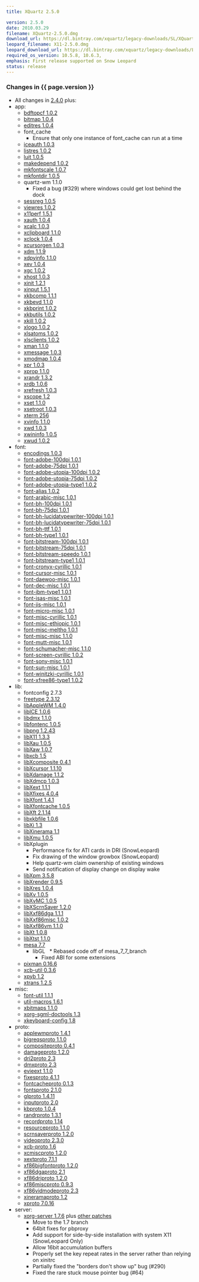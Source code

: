 ```yaml
---
title: XQuartz 2.5.0

version: 2.5.0
date: 2010.03.29
filename: XQuartz-2.5.0.dmg
download_url: https://dl.bintray.com/xquartz/legacy-downloads/SL/XQuartz-2.5.0.dmg
leopard_filename: X11-2.5.0.dmg
leopard_download_url: https://dl.bintray.com/xquartz/legacy-downloads/Leopard/X11-2.5.0.dmg
required_os_version: 10.5.8, 10.6.3,
emphasis: First release supported on Snow Leopard
status: release
---
```


### Changes in {{ page.version }} ###
  * All changes in [2.4.0](XQuartz-2.4.0.html) plus:
  * app:
    * [bdftopcf 1.0.2](https://lists.freedesktop.org/archives/xorg-announce/2009-September/001046.html)
    * [bitmap 1.0.4](https://lists.freedesktop.org/archives/xorg-announce/2009-September/001054.html)
    * [editres 1.0.4](https://lists.freedesktop.org/archives/xorg-announce/2009-September/001055.html)
    * font_cache
      * Ensure that only one instance of font_cache can run at a time
    * [iceauth 1.0.3](https://lists.freedesktop.org/archives/xorg-announce/2009-October/001132.html)
    * [listres 1.0.2](https://lists.freedesktop.org/archives/xorg-announce/2009-December/001218.html)
    * [luit 1.0.5](https://lists.freedesktop.org/archives/xorg-announce/2010-February/001254.html)
    * [makedepend 1.0.2](https://lists.freedesktop.org/archives/xorg-announce/2009-October/001133.html)
    * [mkfontscale 1.0.7](https://lists.freedesktop.org/archives/xorg-announce/2009-October/001134.html)
    * [mkfontdir 1.0.5](https://lists.freedesktop.org/archives/xorg-announce/2009-October/001135.html)
    * quartz-wm 1.1.0
      * Fixed a bug (#329) where windows could get lost behind the dock
    * [sessreg 1.0.5](https://lists.freedesktop.org/archives/xorg-announce/2009-October/001139.html)
    * [viewres 1.0.2](https://lists.freedesktop.org/archives/xorg-announce/2009-December/001220.html)
    * [x11perf 1.5.1](https://lists.freedesktop.org/archives/xorg-announce/2009-October/001161.html)
    * [xauth 1.0.4](https://lists.freedesktop.org/archives/xorg-announce/2009-September/001047.html)
    * [xcalc 1.0.3](https://lists.freedesktop.org/archives/xorg-announce/2009-December/001223.html)
    * [xclipboard 1.1.0](https://lists.freedesktop.org/archives/xorg-announce/2009-October/001155.html)
    * [xclock 1.0.4](https://lists.freedesktop.org/archives/xorg-announce/2009-September/001048.html)
    * [xcursorgen 1.0.3](https://lists.freedesktop.org/archives/xorg-announce/2009-October/001162.html)
    * [xdm 1.1.9](https://lists.freedesktop.org/archives/xorg-announce/2009-September/001038.html)
    * [xdpyinfo 1.1.0](https://lists.freedesktop.org/archives/xorg-announce/2009-October/001158.html)
    * [xev 1.0.4](https://lists.freedesktop.org/archives/xorg-announce/2009-October/001143.html)
    * [xgc 1.0.2](https://lists.freedesktop.org/archives/xorg-announce/2009-November/001193.html)
    * [xhost 1.0.3](https://lists.freedesktop.org/archives/xorg-announce/2009-October/001152.html)
    * [xinit 1.2.1](https://lists.freedesktop.org/archives/xorg-announce/2010-March/001277.html)
    * [xinput 1.5.1](https://lists.freedesktop.org/archives/xorg-announce/2010-March/001273.html)
    * [xkbcomp 1.1.1](https://lists.freedesktop.org/archives/xorg-announce/2009-October/001095.html)
    * [xkbevd 1.1.0](https://lists.freedesktop.org/archives/xorg-announce/2009-October/001163.html)
    * [xkbprint 1.0.2](https://lists.freedesktop.org/archives/xorg-announce/2009-November/001194.html)
    * [xkbutils 1.0.2](https://lists.freedesktop.org/archives/xorg-announce/2009-October/001164.html)
    * [xkill 1.0.2](https://lists.freedesktop.org/archives/xorg-announce/2009-October/001144.html)
    * [xlogo 1.0.2](https://lists.freedesktop.org/archives/xorg-announce/2009-December/001210.html)
    * [xlsatoms 1.0.2](https://lists.freedesktop.org/archives/xorg-announce/2009-October/001145.html)
    * [xlsclients 1.0.2](https://lists.freedesktop.org/archives/xorg-announce/2009-October/001165.html)
    * [xman 1.1.0](https://lists.freedesktop.org/archives/xorg-announce/2009-October/001157.html)
    * [xmessage 1.0.3](https://lists.freedesktop.org/archives/xorg-announce/2010-January/001246.html)
    * [xmodmap 1.0.4](https://lists.freedesktop.org/archives/xorg-announce/2009-October/001100.html)
    * [xpr 1.0.3](https://lists.freedesktop.org/archives/xorg-announce/2009-October/001170.html)
    * [xprop 1.1.0](https://lists.freedesktop.org/archives/xorg-announce/2009-October/001140.html)
    * [xrandr 1.3.2](https://lists.freedesktop.org/archives/xorg-announce/2009-September/001027.html)
    * [xrdb 1.0.6](https://lists.freedesktop.org/archives/xorg-announce/2009-October/001141.html)
    * [xrefresh 1.0.3](https://lists.freedesktop.org/archives/xorg-announce/2009-October/001166.html)
    * [xscope 1.2](https://lists.freedesktop.org/archives/xorg-announce/2009-October/001090.html)
    * [xset 1.1.0](https://lists.freedesktop.org/archives/xorg-announce/2009-September/001043.html)
    * [xsetroot 1.0.3](https://lists.freedesktop.org/archives/xorg-announce/2009-October/001167.html)
    * [xterm 256](https://lists.freedesktop.org/archives/xorg/2010-March/049555.html)
    * [xvinfo 1.1.0](https://lists.freedesktop.org/archives/xorg-announce/2009-October/001168.html)
    * [xwd 1.0.3](https://lists.freedesktop.org/archives/xorg-announce/2009-October/001169.html)
    * [xwininfo 1.0.5](https://lists.freedesktop.org/archives/xorg-announce/2009-October/001142.html)
    * [xwud 1.0.2](https://lists.freedesktop.org/archives/xorg-announce/2009-October/001146.html)
  * font:
    * [encodings 1.0.3](https://lists.freedesktop.org/archives/xorg-announce/2009-October/001131.html)
    * [font-adobe-100dpi 1.0.1](https://lists.freedesktop.org/archives/xorg-announce/2009-October/001131.html)
    * [font-adobe-75dpi 1.0.1](https://lists.freedesktop.org/archives/xorg-announce/2009-October/001131.html)
    * [font-adobe-utopia-100dpi 1.0.2](https://lists.freedesktop.org/archives/xorg-announce/2009-October/001131.html)
    * [font-adobe-utopia-75dpi 1.0.2](https://lists.freedesktop.org/archives/xorg-announce/2009-October/001131.html)
    * [font-adobe-utopia-type1 1.0.2](https://lists.freedesktop.org/archives/xorg-announce/2009-October/001131.html)
    * [font-alias 1.0.2](https://lists.freedesktop.org/archives/xorg-announce/2009-October/001131.html)
    * [font-arabic-misc 1.0.1](https://lists.freedesktop.org/archives/xorg-announce/2009-October/001131.html)
    * [font-bh-100dpi 1.0.1](https://lists.freedesktop.org/archives/xorg-announce/2009-October/001131.html)
    * [font-bh-75dpi 1.0.1](https://lists.freedesktop.org/archives/xorg-announce/2009-October/001131.html)
    * [font-bh-lucidatypewriter-100dpi 1.0.1](https://lists.freedesktop.org/archives/xorg-announce/2009-October/001131.html)
    * [font-bh-lucidatypewriter-75dpi 1.0.1](https://lists.freedesktop.org/archives/xorg-announce/2009-October/001131.html)
    * [font-bh-ttf 1.0.1](https://lists.freedesktop.org/archives/xorg-announce/2009-October/001131.html)
    * [font-bh-type1 1.0.1](https://lists.freedesktop.org/archives/xorg-announce/2009-October/001131.html)
    * [font-bitstream-100dpi 1.0.1](https://lists.freedesktop.org/archives/xorg-announce/2009-October/001131.html)
    * [font-bitstream-75dpi 1.0.1](https://lists.freedesktop.org/archives/xorg-announce/2009-October/001131.html)
    * [font-bitstream-speedo 1.0.1](https://lists.freedesktop.org/archives/xorg-announce/2009-October/001131.html)
    * [font-bitstream-type1 1.0.1](https://lists.freedesktop.org/archives/xorg-announce/2009-October/001131.html)
    * [font-cronyx-cyrillic 1.0.1](https://lists.freedesktop.org/archives/xorg-announce/2009-October/001131.html)
    * [font-cursor-misc 1.0.1](https://lists.freedesktop.org/archives/xorg-announce/2009-October/001131.html)
    * [font-daewoo-misc 1.0.1](https://lists.freedesktop.org/archives/xorg-announce/2009-October/001131.html)
    * [font-dec-misc 1.0.1](https://lists.freedesktop.org/archives/xorg-announce/2009-October/001131.html)
    * [font-ibm-type1 1.0.1](https://lists.freedesktop.org/archives/xorg-announce/2009-October/001131.html)
    * [font-isas-misc 1.0.1](https://lists.freedesktop.org/archives/xorg-announce/2009-October/001131.html)
    * [font-jis-misc 1.0.1](https://lists.freedesktop.org/archives/xorg-announce/2009-October/001131.html)
    * [font-micro-misc 1.0.1](https://lists.freedesktop.org/archives/xorg-announce/2009-October/001131.html)
    * [font-misc-cyrillic 1.0.1](https://lists.freedesktop.org/archives/xorg-announce/2009-October/001131.html)
    * [font-misc-ethiopic 1.0.1](https://lists.freedesktop.org/archives/xorg-announce/2009-October/001131.html)
    * [font-misc-meltho 1.0.1](https://lists.freedesktop.org/archives/xorg-announce/2009-October/001131.html)
    * [font-misc-misc 1.1.0](https://lists.freedesktop.org/archives/xorg-announce/2009-October/001131.html)
    * [font-mutt-misc 1.0.1](https://lists.freedesktop.org/archives/xorg-announce/2009-October/001131.html)
    * [font-schumacher-misc 1.1.0](https://lists.freedesktop.org/archives/xorg-announce/2009-October/001131.html)
    * [font-screen-cyrillic 1.0.2](https://lists.freedesktop.org/archives/xorg-announce/2009-October/001131.html)
    * [font-sony-misc 1.0.1](https://lists.freedesktop.org/archives/xorg-announce/2009-October/001131.html)
    * [font-sun-misc 1.0.1](https://lists.freedesktop.org/archives/xorg-announce/2009-October/001131.html)
    * [font-winitzki-cyrillic 1.0.1](https://lists.freedesktop.org/archives/xorg-announce/2009-October/001131.html)
    * [font-xfree86-type1 1.0.2](https://lists.freedesktop.org/archives/xorg-announce/2009-October/001131.html)
  * lib:
    * fontconfig 2.7.3
    * [freetype 2.3.12](http://freetype.sourceforge.net/index2.html#release-freetype-2.3.12)
    * [libAppleWM 1.4.0](https://lists.freedesktop.org/archives/xorg-announce/2009-August/000988.html)
    * [libICE 1.0.6](https://lists.freedesktop.org/archives/xorg-announce/2009-August/000995.html)
    * [libdmx 1.1.0](https://lists.freedesktop.org/archives/xorg-announce/2009-October/001098.html)
    * [libfontenc 1.0.5](https://lists.freedesktop.org/archives/xorg-announce/2009-August/000994.html)
    * [libpng 1.2.43](http://www.libpng.org/pub/png/src/libpng-1.2.43-README.txt)
    * [libX11 1.3.3](https://lists.freedesktop.org/archives/xorg-announce/2010-January/001239.html)
    * [libXau 1.0.5](https://lists.freedesktop.org/archives/xorg-announce/2009-August/000996.html)
    * [libXaw 1.0.7](https://lists.freedesktop.org/archives/xorg-announce/2009-October/001172.html)
    * [libxcb 1.5](https://lists.freedesktop.org/archives/xorg-announce/2009-December/001207.html)
    * [libXcomposite 0.4.1](https://lists.freedesktop.org/archives/xorg-announce/2009-October/001113.html)
    * [libXcursor 1.1.10](https://lists.freedesktop.org/archives/xorg-announce/2009-August/000997.html)
    * [libXdamage 1.1.2](https://lists.freedesktop.org/archives/xorg-announce/2009-October/001105.html)
    * [libXdmcp 1.0.3](https://lists.freedesktop.org/archives/xorg-announce/2009-September/001057.html)
    * [libXext 1.1.1](https://lists.freedesktop.org/archives/xorg-announce/2009-October/001181.html)
    * [libXfixes 4.0.4](https://lists.freedesktop.org/archives/xorg-announce/2009-October/001114.html)
    * [libXfont 1.4.1](https://lists.freedesktop.org/archives/xorg-announce/2009-October/001129.html)
    * [libXfontcache 1.0.5](https://lists.freedesktop.org/archives/xorg-announce/2009-October/001115.html)
    * [libXft 2.1.14](https://lists.freedesktop.org/archives/xorg-announce/2009-October/001127.html)
    * [libxkbfile 1.0.6](https://lists.freedesktop.org/archives/xorg-announce/2009-October/001108.html)
    * [libXi 1.3](https://lists.freedesktop.org/archives/xorg-announce/2009-October/001082.html)
    * [libXinerama 1.1](https://lists.freedesktop.org/archives/xorg-announce/2009-October/001085.html)
    * [libXmu 1.0.5](https://lists.freedesktop.org/archives/xorg-announce/2009-September/001060.html)
    * libXplugin
      * Performance fix for ATI cards in DRI (SnowLeopard)
      * Fix drawing of the window growbox (SnowLeopard)
      * Help quartz-wm claim ownership of existing windows
      * Send notification of display change on display wake
    * [libXpm 3.5.8](https://lists.freedesktop.org/archives/xorg-announce/2009-October/001122.html)
    * [libXrender 0.9.5](https://lists.freedesktop.org/archives/xorg-announce/2009-October/001086.html)
    * [libXres 1.0.4](https://lists.freedesktop.org/archives/xorg-announce/2009-October/001121.html)
    * [libXv 1.0.5](https://lists.freedesktop.org/archives/xorg-announce/2009-October/001094.html)
    * [libXvMC 1.0.5](https://lists.freedesktop.org/archives/xorg-announce/2009-October/001107.html)
    * [libXScrnSaver 1.2.0](https://lists.freedesktop.org/archives/xorg-announce/2009-August/000972.html)
    * [libXxf86dga 1.1.1](https://lists.freedesktop.org/archives/xorg-announce/2009-October/001103.html)
    * [libXxf86misc 1.0.2](https://lists.freedesktop.org/archives/xorg-announce/2009-October/001124.html)
    * [libXxf86vm 1.1.0](https://lists.freedesktop.org/archives/xorg-announce/2009-October/001099.html)
    * [libXt 1.0.8](https://lists.freedesktop.org/archives/xorg-announce/2010-March/001276.html)
    * [libXtst 1.1.0](https://lists.freedesktop.org/archives/xorg-announce/2009-October/001097.html)
    * [mesa 7.7](http://www.mesa3d.org/relnotes-7.7.html) 
      * libGL
        * Rebased code off of mesa_7_7_branch
        * Fixed ABI for some extensions
    * [pixman 0.16.6](https://lists.freedesktop.org/archives/xorg-announce/2010-February/001253.html)
    * [xcb-util 0.3.6](https://lists.freedesktop.org/archives/xorg-announce/2009-August/000964.html)
    * [xpyb 1.2](https://lists.freedesktop.org/archives/xorg-announce/2009-December/001222.html)
    * [xtrans 1.2.5](https://lists.freedesktop.org/archives/xorg-announce/2009-October/001171.html)
  * misc:
    * [font-util 1.1.1](https://lists.freedesktop.org/archives/xorg-announce/2009-October/001138.html)
    * [util-macros 1.6.1](https://lists.freedesktop.org/archives/xorg-announce/2010-March/001271.html)
    * [xbitmaps 1.1.0](https://lists.freedesktop.org/archives/xorg-announce/2009-October/001147.html)
    * [xorg-sgml-doctools 1.3](https://lists.freedesktop.org/archives/xorg-announce/2009-October/001182.html)
    * [xkeyboard-config 1.8](https://lists.freedesktop.org/archives/xorg-announce/2010-January/001243.html)
  * proto:
    * [applewmproto 1.4.1](https://lists.freedesktop.org/archives/xorg-announce/2009-August/000982.html)
    * [bigreqsproto 1.1.0](https://lists.freedesktop.org/archives/xorg-announce/2009-August/000975.html)
    * [compositeproto 0.4.1](https://lists.freedesktop.org/archives/xorg-announce/2009-October/001089.html)
    * [damageproto 1.2.0](https://lists.freedesktop.org/archives/xorg-announce/2009-August/000984.html)
    * [dri2proto 2.3](https://lists.freedesktop.org/archives/xorg-announce/2010-February/001259.html)
    * [dmxproto 2.3](https://lists.freedesktop.org/archives/xorg-announce/2009-October/001073.html)
    * [evieext 1.1.0](https://lists.freedesktop.org/archives/xorg-announce/2009-August/000980.html)
    * [fixesproto 4.1.1](https://lists.freedesktop.org/archives/xorg-announce/2009-October/001101.html)
    * [fontcacheproto 0.1.3](https://lists.freedesktop.org/archives/xorg-announce/2009-October/001091.html)
    * [fontsproto 2.1.0](https://lists.freedesktop.org/archives/xorg-announce/2009-August/000986.html)
    * [glproto 1.4.11](https://lists.freedesktop.org/archives/xorg-announce/2010-January/001234.html)
    * [inputproto 2.0](https://lists.freedesktop.org/archives/xorg-announce/2009-October/001081.html)
    * [kbproto 1.0.4](https://lists.freedesktop.org/archives/xorg-announce/2009-October/001149.html)
    * [randrproto 1.3.1](https://lists.freedesktop.org/archives/xorg-announce/2009-October/001102.html)
    * [recordproto 1.14](https://lists.freedesktop.org/archives/xorg-announce/2009-October/001076.html)
    * [resourceproto 1.1.0](https://lists.freedesktop.org/archives/xorg-announce/2009-August/000970.html)
    * [scrnsaverproto 1.2.0](https://lists.freedesktop.org/archives/xorg-announce/2009-August/000971.html)
    * [videoproto 2.3.0](https://lists.freedesktop.org/archives/xorg-announce/2009-August/000983.html)
    * [xcb-proto 1.6](https://lists.freedesktop.org/archives/xorg-announce/2009-December/001205.html)
    * [xcmiscproto 1.2.0](https://lists.freedesktop.org/archives/xorg-announce/2009-August/000977.html)
    * [xextproto 7.1.1](https://lists.freedesktop.org/archives/xorg-announce/2009-August/000969.html)
    * [xf86bigfontproto 1.2.0](https://lists.freedesktop.org/archives/xorg-announce/2009-August/000978.html)
    * [xf86dgaproto 2.1](https://lists.freedesktop.org/archives/xorg-announce/2009-October/001074.html)
    * [xf86driproto 1.2.0](https://lists.freedesktop.org/archives/xorg-announce/2009-August/000979.html)
    * [xf86miscproto 0.9.3](https://lists.freedesktop.org/archives/xorg-announce/2009-October/001130.html)
    * [xf86vidmodeproto 2.3](https://lists.freedesktop.org/archives/xorg-announce/2009-October/001075.html)
    * [xineramaproto 1.2](https://lists.freedesktop.org/archives/xorg-announce/2009-October/001077.html)
    * [xproto 7.0.16](https://lists.freedesktop.org/archives/xorg-announce/2009-September/001058.html)
  * server:
    * [xorg-server 1.7.6](https://lists.freedesktop.org/archives/xorg-announce/2010-March/001278.html) plus [other patches](https://github.com/XQuartz/xorg-server/commits/XQuartz-2.5.0)
      * Move to the 1.7 branch
      * 64bit fixes for pbproxy
      * Add support for side-by-side installation with system X11 (SnowLeopard Only)
      * Allow 16bit accumulation buffers
      * Properly set the key repeat rates in the server rather than relying on xinitrc
      * Partially fixed the "borders don't show up" bug (#290)
      * Fixed the rare stuck mouse pointer bug (#64)
